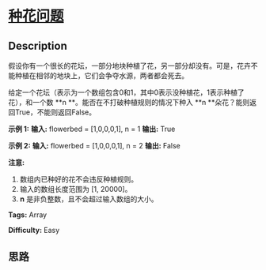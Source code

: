 # [种花问题][title]

## Description

假设你有一个很长的花坛，一部分地块种植了花，另一部分却没有。可是，花卉不能种植在相邻的地块上，它们会争夺水源，两者都会死去。

给定一个花坛（表示为一个数组包含0和1，其中0表示没种植花，1表示种植了花），和一个数  **n  **。能否在不打破种植规则的情况下种入  **n
**朵花？能则返回True，不能则返回False。

**示例 1:**
            **输入:** flowerbed = [1,0,0,0,1], n = 1    **输出:** True    

**示例 2:**
            **输入:** flowerbed = [1,0,0,0,1], n = 2    **输出:** False    

**注意:**

  1. 数组内已种好的花不会违反种植规则。
  2. 输入的数组长度范围为 [1, 20000]。
  3. **n** 是非负整数，且不会超过输入数组的大小。


**Tags:** Array

**Difficulty:** Easy

## 思路

[title]: https://leetcode-cn.com/problems/can-place-flowers
